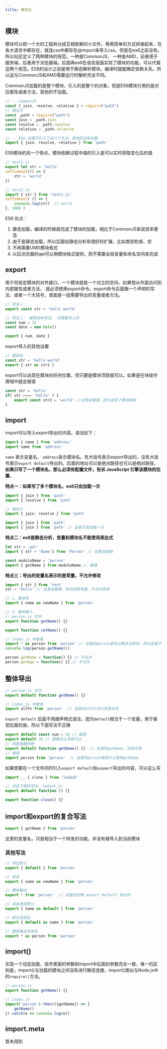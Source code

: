 ```yaml
---
title: 模块化
---
```


## 模块

模块可以把一个大的工程拆分成互相依赖的小文件，再用简单的方式拼接起来，在各大语言中都存在，就连css中都存在@import来导入css，但是在es6之前没有。所以社区定义了两种模块的规范，一种是CommonJS， 一种是AMD，前者用于服务端，后者用于浏览器端。后面再es6在语言层面实现了模块的功能，可以代替这两个规范。ES6的设计之初是用于静态解析模块，编译时就能确定依赖关系。所以这与CommonJS和AMD需要运行时解析完全不同。



CommonJS加载的是整个模块，引入的是整个的对象，但是ES6模块引用的是对应属性或者方法，其他的不加载。

```js
// -- CommonJS
const { join, resolve, relative } = require("path")
// 相当于
const _path = require("path")
const join = _path.join
const resolve = _path.resolve
const relative = _path.relative

// -- ES6 这里只引入了这几个方法，其他的没有加载
import { join, resolve, relative } from 'path'
```

ES6模块的另一个特点，模块依赖过程中值的引入是可以实时获取变化后的值

```js
// test1.js
export let str = 'hello'
setTimeout(() => {
    str = 'world'
})

// test2.js
import { str } from 'test1.js'
setTimeout( () => {
    console.log(str)  // world
}, 1000 )
```



ES6 优点：

1. 静态加载，编译的时候就完成了模块的加载，相比于CommonJS来说效率更高
2. 由于是静态加载，所以后面给静态分析有很好的扩展，比如类型检查、宏
3. 不再需要UMD模块格式
4. 以后浏览器的api可以用模块格式提供，而不需要全局变量和命名空间来完成

## export

用于将规定模块的对外接口，一个模块就是一个对立的空间，如果想从外面访问到内部属性或者方法， 就必须使用export命令。export命令后面跟一个声明的写法、或者一个大括号，里面是一组需要导出的变量或者方法。

```js
// 写法一：
export const str = 'hello world'

// 写法二： 推荐这种写法， 将需要导入的
const num = 12
const date = new Date()

export { num, date }
```

export导入的其他设置

```js
// 重命名
const str = 'hello world'
export { str as str1 }
```



export可以出现在模块的任何位置，但只要是模块顶层就可以。如果是在块级作用域中就会报错

```js
const str = 'hello'
if( str ==== 'hello' ) {
    export const str2 = 'world' //这里会报错，因为违背了静态解析
}
```



## import

import可以导入export导出的内容。语法如下：

```js
import { name } from 'address'
import name from 'address'
```

`name` 表示变量名， `address`表示模块名。有大括号表示export导出的，没有大括号表示`export default`导出的。后面的地址可以是绝对路径也可以是相对路径，**如果只写了一个模块名，那么必须有配置文件，告诉 JavaScript 引擎该模块的位置**。



**特点一：如果写了多个模块名，es6只会加载一次**

```js
import { join } from 'path'
import { resolve } from 'path'

// 等同于
import { join, resolve } from 'path'

import { join } from 'path'
import { join } from 'path' // 这里只会加载一次
```



**特点二：es6是静态分析，变量和模块名不能使用表达式**

```js
let str = 'get'
import { str + 'Name'} from 'Person' // 这里会报错

const moduleName = 'person'
import { getName } from moduleName // 报错
```



**特点三：导出的变量名表示的是常量，不允许修改**

```js 
import { str } from 'test'
str = 'hello' // 这里会报错，导出的是常量，不允许修改
```



```js
// 1、重命名
import { name as newName } from 'person'

// 2、整体载入
// person.js 文件
export function getName() {}

export function setName() {}

// index.js 中使用
import * as person from 'person' // 这里的person是可以静态分析的，所以这里不允许运行时改变
console.log(person.getName())

person.getName = function() {} // 不允许
person.getAge = function() {} // 不允许
```

## 整体导出

```js
// person.js 文件
export default function getName() {}

// index.js 中使用
import allFn from 'person'  // 这里的allFn可以任意命名
```

`export default` 后面不用跟声明式语法，因为`default`相当于一个变量，用于接受后面的值，所以下面写法不正确

```js
export default const num = 33 // 报错
export default 33 // 直接这么写就可以
// 但是函数特殊
export default function getName() {}  // 这里的getName，没有作用
// 使用
import person from 'person'  // 这里的person就表示上面的getName
```

如果想要在一个文件同时引入`export default`和`expoert`导出的内容，可以这么写

```js
import _, { clone } from 'lodash'

// 对应下面的写法, ladash.js
export default function () {}

export function close() {}
```

## import和export的复合写法

```js
export { getName } from 'person'
```

这里的变量名，只是相当于一个转发的功能，并没有被导入到当前模块



### 其他写法

```js
// 导出默认
export { default } from 'person'

// 改名
export { name as newName } from 'person'

// 整体输出
export * from 'person'  // 这里会忽略 export default 导出的

// 具名改成默认
export { name as default } from 'person'

// 默认改具名
export { default as name } from 'person'

// 整体输出并改名
export * as person from 'person'
```



## import()

实现一个动态加载，括号里面的参数和import中后面的参数完全一致，唯一的区别是，import()与加载的模块之间没有进行静态连接，import()类似与Node.js中的`require()`方法。

```js
// person.js
export function getName() {}

// index.js
import('person').then(({getName}) => {
    getName()
}).catch(e => console.log(e))
```



## import.meta

暂未用到











